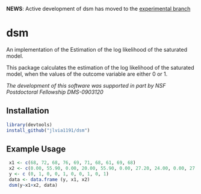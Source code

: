
<!-- README.md is generated from README.Rmd. Please edit that file -->

**NEWS**: Active development of dsm has moved to the [experimental branch](https://github.com/jlvia1191/dsm)

dsm
========

An implementation of the Estimation of the log likelihood of the saturated model. 

This package calculates the estimation of the log likelihood of the saturated model, 
  when the values of the outcome variable are either 0 or 1.

*The development of this software was supported in part by NSF Postdoctoral Fellowship DMS-0903120*

Installation
------------

``` r
library(devtools)
install_github("jlvia1191/dsm")
```

Example Usage
-------------

``` r
 x1 <- c(68, 72, 68, 76, 69, 71, 68, 61, 69, 68)
 x2 <- c(0.00, 55.90, 0.00, 20.00, 55.90, 0.00, 27.20, 24.00, 0.00, 27.20)
 y <- c (0, 1, 0, 0, 1, 0, 0, 1, 0, 1)
 data <- data.frame (y, x1, x2)
 dsm(y~x1+x2, data)
```


